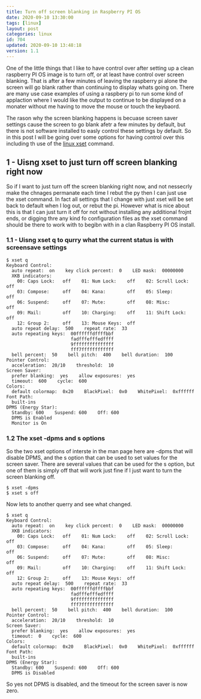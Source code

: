 ```yaml
---
title: Turn off screen blanking in Raspberry PI OS
date: 2020-09-10 13:30:00
tags: [linux]
layout: post
categories: linux
id: 704
updated: 2020-09-10 13:48:18
version: 1.1
---
```


One of the little things that I like to have control over after setting up a clean raspberry PI OS image is to turn off, or at least have control over screen blanking. That is after a few minutes of leaving the raspberry pi alone the screen will go blank rather than continuing to display whats going on. There are many use case examples of using a raspbery pi to run some kind of applaction where I would like the output to continue to be displayed on a monater without me having to move the mouse or touch the keybaord. 

The rason why the screen blanking happens is becuase screen saver settings cause the screen to go blank afetr a few minutes by default, but there is not software installed to easly control these settings by default. So in this post I will be going over some options for having control over this including th use of the [linux xset](https://linux.die.net/man/1/xset) command.

<!-- more -->

## 1 - Uisng xset to just turn off screen blanking right now

So if I want to just turn off the screen blanking right now, and not nessecrly make the chnages permanate each time I rebut the py then I can just use the xset command. In fact all settings that I change with just xset will be set back to default when I log out, or rebut the pi. However what is nice about this is that I can just turn it off for not without installing any additional frojnt ends, or digging thre any kind fo configuration files as the xset command should be there to work with to begibn with in a clan Raspberry PI OS install.

### 1.1 - Uisng xset q to qurry what the current status is with screensave settings

```
$ xset q
Keyboard Control:
  auto repeat:  on    key click percent:  0    LED mask:  00000000
  XKB indicators:
    00: Caps Lock:   off    01: Num Lock:    off    02: Scroll Lock: off
    03: Compose:     off    04: Kana:        off    05: Sleep:       off
    06: Suspend:     off    07: Mute:        off    08: Misc:        off
    09: Mail:        off    10: Charging:    off    11: Shift Lock:  off
    12: Group 2:     off    13: Mouse Keys:  off
  auto repeat delay:  500    repeat rate:  33
  auto repeating keys:  00ffffffdffffbbf
                        fadfffefffedffff
                        9fffffffffffffff
                        fff7ffffffffffff
  bell percent:  50    bell pitch:  400    bell duration:  100
Pointer Control:
  acceleration:  20/10    threshold:  10
Screen Saver:
  prefer blanking:  yes    allow exposures:  yes
  timeout:  600    cycle:  600
Colors:
  default colormap:  0x20    BlackPixel:  0x0    WhitePixel:  0xffffff
Font Path:
  built-ins
DPMS (Energy Star):
  Standby: 600    Suspend: 600    Off: 600
  DPMS is Enabled
  Monitor is On
```

### 1.2 The xset -dpms and s options

So the two xset options of interste in the man page here are -dpms that will disable DPMS, and the s option that can be used to set values for the screen saver. There are several values that can be used for the s option, but one of them is simply off that will work just fine if I just want to turn the screen blanking off.

```
$ xset -dpms
$ xset s off
```

Now lets to another querry and see what changed.

```
$ xset q
Keyboard Control:
  auto repeat:  on    key click percent:  0    LED mask:  00000000
  XKB indicators:
    00: Caps Lock:   off    01: Num Lock:    off    02: Scroll Lock: off
    03: Compose:     off    04: Kana:        off    05: Sleep:       off
    06: Suspend:     off    07: Mute:        off    08: Misc:        off
    09: Mail:        off    10: Charging:    off    11: Shift Lock:  off
    12: Group 2:     off    13: Mouse Keys:  off
  auto repeat delay:  500    repeat rate:  33
  auto repeating keys:  00ffffffdffffbbf
                        fadfffefffedffff
                        9fffffffffffffff
                        fff7ffffffffffff
  bell percent:  50    bell pitch:  400    bell duration:  100
Pointer Control:
  acceleration:  20/10    threshold:  10
Screen Saver:
  prefer blanking:  yes    allow exposures:  yes
  timeout:  0    cycle:  600
Colors:
  default colormap:  0x20    BlackPixel:  0x0    WhitePixel:  0xffffff
Font Path:
  built-ins
DPMS (Energy Star):
  Standby: 600    Suspend: 600    Off: 600
  DPMS is Disabled
```

So yes not DPMS is disabled, and the timeout for the screen saver is now zero.
